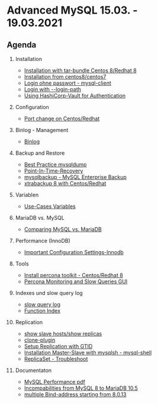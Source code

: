 # Advanced MySQL 15.03. - 19.03.2021 

## Agenda 

  1. Installation 
     * [Installation with tar-bundle Centos 8/Redhat 8](/installation/mysql8-tar-bundle.md)
     * [Installation from centos8/centos7](/installation/repo.md)
     * [Login ohne passwort - mysql-client](mysql-login.md) 
     * [Login with --login-path](mysql-loginpath.md)
     * [Using HashiCorp-Vault for Authentication](https://www.vaultproject.io/docs/secrets/databases)

  1. Configuration 
     * [Port change on Centos/Redhat](port.md)

  1. Binlog - Management
     * [Binlog](binlog.md) 

  1. Backup and Restore 
     * [Best Practice mysqldump](mysqldump.md) 
     * [Point-In-Time-Recovery](pit.md) 
     * [mysqlbackup - MySQL Enterprise Backup](mysqlbackup.md)
     * [xtrabackup 8 with Centos/Redhat](xtrabackup.md)

  1. Variablen 
     * [Use-Cases Variables](variables.md) 

  1. MariaDB vs. MySQL 
     * [Comparing MySQL vs. MariaDB](mysql-vs-maridb.md) 

  1. Performance (InnoDB) 
     * [Important Configuration Settings-Innodb](innodb-settings.md)

  1. Tools 
     * [Install percona toolkit - Centos/Redhat 8](percona-toolkit-centos.md)
     * [Percona Monitoring and Slow Queries GUI](pmm-percona.md) 

  1. Indexes und slow query log  
     * [slow query log](slow-query-log.md)  
     * [Function Index](functional-index.md) 

  1. Replication 
     * [show slave hosts/show replicas](slaves.md) 
     * [clone-plugin](clone-plugin.md) 
     * [Setup Replication with GTID](replication-gtid.md)
     * [Installation Master-Slave with mysqlsh - mysql-shell](replication-setup-mysqlsh.md) 
     * [ReplicaSet - Troubleshoot](replicaset-troubleshooting.md)
 
  1. Documentaton 
     * [MySQL Performance pdf](http://schulung.t3isp.de/documents/pdfs/mysql/mysql-performance.pdf)
     * [Incompabilities from MySQL 8 to MariaDB 10.5](https://mariadb.com/kb/en/incompatibilities-and-feature-differences-between-mariadb-105-and-mysql-80/)
     * [multiple Bind-address starting from 8.0.13](https://mysqlserverteam.com/the-bind-address-option-now-supports-multiple-addresses/)

     

